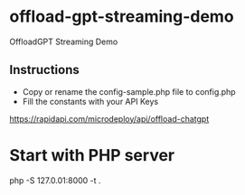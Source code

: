 
# offload-gpt-streaming-demo

OffloadGPT Streaming Demo

## Instructions

- Copy or rename the config-sample.php file to config.php
- Fill the constants with your API Keys

https://rapidapi.com/microdeploy/api/offload-chatgpt

# Start with PHP server

php -S 127.0.01:8000 -t .
